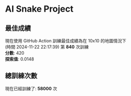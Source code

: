 
# AI Snake Project

## **最佳成績**
現在使用 GitHub Action 訓練最佳成績為在 10x10 的地圖情況下  
(時間 2024-11-22 22:17:39) 第 **840** 次訓練  
**分數**: 420  
**探索值**: 0.0148

## 總訓練次數
現在已經訓練了: **58000** 次
